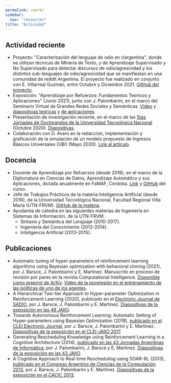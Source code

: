 ```yaml
---
permalink: /work/
sidebar:
  nav: "resources"
title: "Actividad"
---
```


## Actividad reciente

- Proyecto: "Caracterización del lenguaje de odio en r/argentina", donde se utilizan técnicas de Minería de Texto, y de Aprendizaje Supervisado y No Supervisado para detectar discursos de odio/agresividad y los distintos sub-lenguajes de odio/agresividad que se manifiestan en una comunidad de reddit Argentina. 
  El proyecto fue realizado en conjunto con E. Villarreal Guzmán, entre Octubre y Diciembre 2021. [GitHub del proyecto](https://github.com/PerseoSoft/redditHateSpeech).
- Exposición: "Aprendizaje por Refuerzos: Fundamentos Teoricos y Aplicaciones" (Junio 2021), junto con J. Palombarini, en el marco del Seminario Virtual de Grandes Redes Sociales y Semánticas. [Video](https://www.youtube.com/watch?v=2MSssG2J-bs) y [diapositivas teóricas](https://cs.famaf.unc.edu.ar/~mdoming/seminarios/presentacion_seminario_Palomberini_16-6-2021.pdf) y [de aplicaciones](https://drive.google.com/file/d/1Aa3uXq0HgYWAiY9q5E__AKOVClqGtjiO).
- Presentación de investigación reciente, en el marco de las [5tas Jornadas de Doctorandos de la Universidad Tecnológica Nacional](https://www.utn.edu.ar/es/secretaria-sctyp/sctyp-posgrado/sctyp-jornadas-doctorandos-posgrado) (Octubre 2020). [Diapositivas](https://drive.google.com/file/d/1_EGU94Vp4PRg35t5BEo98KyuDzMqT_Vm/view).
- Colaboración con D. Avaro en la redacción, implementación y graficación de la simulación de un modelo propuesto de Ingresos Básicos Universales (UBI) (Mayo 2020). [Link al artículo](https://www.ambito.com/opiniones/ingreso-basico-universal/cuantos-lo-recibirian-hoy-si-se-hubiese-lanzado-2004-n5105470).


## Docencia

- Docente de Aprendizaje por Refuerzos (desde 2018), en el marco de la Diplomatura en Ciencias de Datos, Aprendizaje Automático y sus Aplicaciones, dictada anualmente en FaMAF, Córdoba. [Link](https://sites.google.com/view/optativas-diplodatos-2021/aprendizaje-por-refuerzos) y [GitHub](https://github.com/DiploDatos/AprendizajePorRefuerzos) del curso.
- Jefe de Trabajos Prácticos de la materia Inteligencia Artificial (desde 2016), de la Universidad Tecnológica Nacional, Facultad Regional Villa María (UTN-FRVM). [GitHub de la materia](https://github.com/inteligenciafrvm/inteligenciafrvm).
- Ayudantía de cátedra en las siguientes materias de Ingeniería en Sistemas de Información, de la UTN-FRVM:
  - Sintaxis y Semántica del Lenguaje (2010-2017).
  - Ingeniería del Conocimiento (2013-2014).
  - Inteligencia Artificial (2013-2015).


## Publicaciones

- Automatic tuning of hyper-parameters of reinforcement learning algorithms using Bayesian optimization with behavioral cloning (2021), por J. Barsce, J. Palombarini y E. Martinez. Manuscrito en proceso de revisión por pares en la revista Computational Intelligence. [Disponible como preprint de ArXiv](https://arxiv.org/abs/2112.08094). [Video de la progresión en el entrenamiento de las políticas de uno de los agentes](https://www.youtube.com/watch?v=XDm2v6wt0-A).
- A Hierarchical Two-tier Approach to Hyper-parameter Optimization in Reinforcement Learning (2020), publicado en el [Electronic Journal de SADIO](https://publicaciones.sadio.org.ar/index.php/EJS/article/view/165), por J. Barsce, J. Palombarini y E. Martinez. [Diapositivas de la exposición en las 48 JAIIO](https://drive.google.com/file/d/1vuhPCG59b03bRMiBTHyCU54jSejyu8zF/view).
- Towards Autonomous Reinforcement Learning: Automatic Setting of Hyper-parameters using Bayesian Optimization (2018), [publicado en el CLEI Electronic Journal](https://clei.org/cleiej/index.php/cleiej/article/view/33), por J. Barsce, J. Palombarini y E. Martinez. [Diapositivas de la exposición en el CLEI-JAIIO 2017](https://drive.google.com/file/d/1_T4VAGFWW-CgvMKI2A3Y2ASCg108BHUQ/view).
- Generating Rescheduling Knowledge using Reinforcement Learning in a Cognitive Architecture (2014), [publicado en las 43 Jornadas Argentinas de Informática](http://sedici.unlp.edu.ar/handle/10915/41737), por J. Palombarini, J. Barsce y E. Martinez. [Diapositivas de la exposición en las 43 JAIIO](https://drive.google.com/file/d/16n7SP5UjHWLYLh4C_kSnMvvK7Zi1CxA5/view).
- A Cognitive Approach to Real-time Rescheduling using SOAR-RL (2013), [publicado en el Congreso Argentino de Ciencias de la Computación 2013](http://sedici.unlp.edu.ar/handle/10915/31558), por J. Barsce, J. Palombarini y E. Martinez. [Diapositivas de la exposición en el CACIC 2013](https://drive.google.com/file/d/1ygFklcKBHCjYNFGdjIgreIrxS-pV94AV/view).